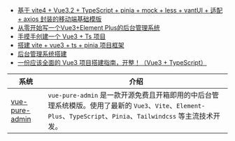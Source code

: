 
- [基于 vite4 + Vue3.2 + TypeScript + pinia + mock + less + vantUI + 适配 + axios 封装的移动端基础模版](https://juejin.cn/post/7226979399714373693)
- [从零开始写一个Vue3+Element Plus的后台管理系统](https://juejin.cn/column/7226940127885869114)
- [手摸手创建一个 Vue3 + Ts 项目](https://juejin.cn/column/7239058077272981560)
- [搭建 vite + vue3 + ts + pinia 项目框架](https://juejin.cn/post/7193610176425885733)
- [后台管理系统搭建](https://juejin.cn/column/7281210797960019979)
- [一份应该全面的 Vue3 项目搭建指南，开整！（Vue3 + TypeScript）](https://juejin.cn/post/7282290326067724343)


| 系统 | 介绍 |
| ---- | ---- |
| [vue-pure-admin](https://github.com/pure-admin/vue-pure-admin)     |   `vue-pure-admin` 是一款开源免费且开箱即用的中后台管理系统模版。使用了最新的 `Vue3`、`Vite`、`Element-Plus`、`TypeScript`、`Pinia`、`Tailwindcss` 等主流技术开发。   |


